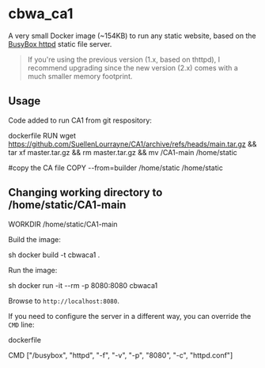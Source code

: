 # cbwa_ca1

A very small Docker image (~154KB) to run any static website, based on the [BusyBox httpd](https://www.busybox.net/) static file server.

> If you're using the previous version (1.x, based on thttpd), I recommend upgrading since the new version (2.x) comes with a much smaller memory footprint.

## Usage

Code added to run CA1 from git respository:

dockerfile
RUN wget https://github.com/SuellenLourrayne/CA1/archive/refs/heads/main.tar.gz && tar xf master.tar.gz && rm master.tar.gz && mv /CA1-main /home/static

#copy the CA file
COPY --from=builder /home/static /home/static

## Changing working directory to /home/static/CA1-main
WORKDIR /home/static/CA1-main


Build the image:

sh
docker build -t cbwaca1 .


Run the image:

sh
docker run -it --rm -p 8080:8080 cbwaca1


Browse to `http://localhost:8080`.

If you need to configure the server in a different way, you can override the `CMD` line:

dockerfile

CMD ["/busybox", "httpd", "-f", "-v", "-p", "8080", "-c", "httpd.conf"]